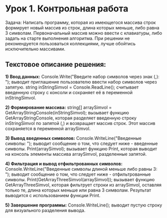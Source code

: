 # Урок 1. Контрольная работа

Задача: Написать программу, которая из имеющегося массива строк формирует новый массив из строк, длина которых меньше, либо равна 3 символам. Первоначальный массив можно ввести с клавиатуры, либо задать на старте выполнения алгоритма. При решении не рекомендуется пользоваться коллекциями, лучше обойтись исключительно массивами.


## Текстовое описание решения:


**1) Ввод данных:**
Console.Write("Введите набор символов через знак (,): "); выводит приглашение пользователю ввести набор символов через запятую.
string inStringSimvol = Console.ReadLine(); считывает введенную строку с консоли и сохраняет её в переменной inStringSimvol.

**2) Формирование массива:**
string[] arraySimvol = GetArrayStringConsole(inStringSimvol); вызывает функцию GetArrayStringConsole, которая разделяет введенную строку inStringSimvol по запятой (,) и возвращает массив строк. Этот массив сохраняется в переменной arraySimvol.

**3) Вывод введенных символов:**
Console.WriteLine("Введенные символы: "); выводит сообщение о том, что следует ниже - введенные символы.
Print(arraySimvol); вызывает функцию Print, которая выводит на консоль элементы массива arraySimvol, разделенные запятой.

**4) Фильтрация и вывод отфильтрованных символов:**
Console.WriteLine("Введенные символы длиной меньше либо равны 3: "); выводит сообщение о том, что следует ниже - отфильтрованные символы.
Print(GetArrayThreeSimvol(arraySimvol)); вызывает функцию GetArrayThreeSimvol, которая фильтрует строки из arraySimvol, оставляя только те, длина которых меньше или равна 3 символам. Результат выводится с использованием функции Print.

**5) Завершение программы:**
Console.WriteLine(); выводит пустую строку для визуального разделения вывода.